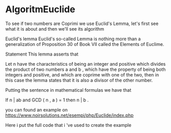 # AlgoritmEuclide
To see if two numbers are Coprimi we use Euclid's Lemma, let's first see what it is about and then we'll see its algorithm

Euclid's lemma
Euclid's so-called Lemma is nothing more than a generalization of Proposition 30 of Book VII called the Elements of Euclime.

Statement
This lemma asserts that

Let n have the characteristics of being an integer and positive which divides the product of two numbers  a  and  b , which have the property of being both integers and positive, and which are coprime with one of the two, then in this case the lemma states that it is also a divisor of the other number.

Putting the sentence in mathematical formulas we have that

If  n | ab  and  GCD ( n ,  a ) = 1 then  n | b .

you can found an example on  https://www.noirsolutions.net/esempi/php/Euclide/index.php

Here i put the full code that i 've used to create the example

